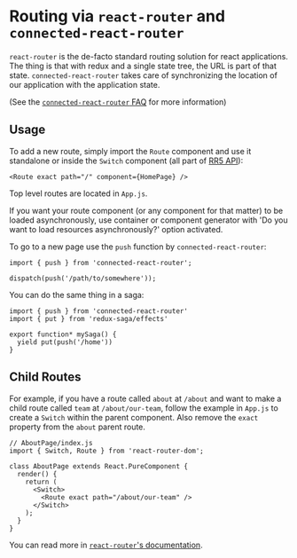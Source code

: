 # Routing via `react-router` and `connected-react-router`

`react-router` is the de-facto standard routing solution for react applications.
The thing is that with redux and a single state tree, the URL is part of that
state. `connected-react-router` takes care of synchronizing the location of our
application with the application state.

(See the [`connected-react-router` FAQ](https://github.com/supasate/connected-react-router/blob/master/FAQ.md)
for more information)

## Usage

To add a new route, simply import the `Route` component and use it standalone or inside the `Switch` component (all part of [RR5 API](https://reacttraining.com/react-router/web/api)):

```JS
<Route exact path="/" component={HomePage} />
```

Top level routes are located in `App.js`.

If you want your route component (or any component for that matter) to be loaded asynchronously, use container or component generator with 'Do you want to load resources asynchronously?' option activated.

To go to a new page use the `push` function by `connected-react-router`:

```JS
import { push } from 'connected-react-router';

dispatch(push('/path/to/somewhere'));
```

You can do the same thing in a saga:

```JS
import { push } from 'connected-react-router'
import { put } from 'redux-saga/effects'

export function* mySaga() {
  yield put(push('/home'))
}
```

## Child Routes

For example, if you have a route called `about` at `/about` and want to make a child route called `team` at `/about/our-team`, follow the example
in `App.js` to create a `Switch` within the parent component. Also remove the `exact` property from the `about` parent route.

```JS
// AboutPage/index.js
import { Switch, Route } from 'react-router-dom';

class AboutPage extends React.PureComponent {
  render() {
    return (
      <Switch>
        <Route exact path="/about/our-team" />
      </Switch>
    );
  }
}
```

You can read more in [`react-router`'s documentation](https://reacttraining.com/react-router/web/api).
